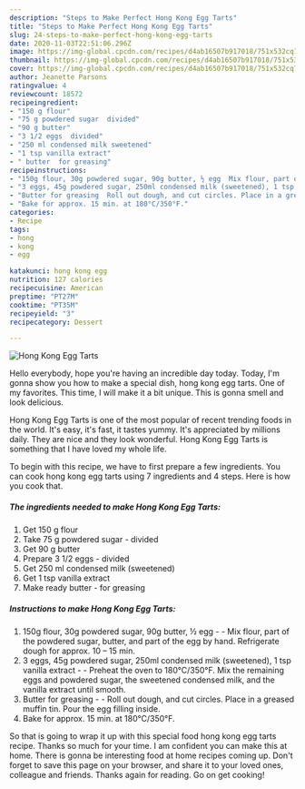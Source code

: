 ```yaml
---
description: "Steps to Make Perfect Hong Kong Egg Tarts"
title: "Steps to Make Perfect Hong Kong Egg Tarts"
slug: 24-steps-to-make-perfect-hong-kong-egg-tarts
date: 2020-11-03T22:51:06.296Z
image: https://img-global.cpcdn.com/recipes/d4ab16507b917018/751x532cq70/hong-kong-egg-tarts-recipe-main-photo.jpg
thumbnail: https://img-global.cpcdn.com/recipes/d4ab16507b917018/751x532cq70/hong-kong-egg-tarts-recipe-main-photo.jpg
cover: https://img-global.cpcdn.com/recipes/d4ab16507b917018/751x532cq70/hong-kong-egg-tarts-recipe-main-photo.jpg
author: Jeanette Parsons
ratingvalue: 4
reviewcount: 18572
recipeingredient:
- "150 g flour"
- "75 g powdered sugar  divided"
- "90 g butter"
- "3 1/2 eggs  divided"
- "250 ml condensed milk sweetened"
- "1 tsp vanilla extract"
- " butter  for greasing"
recipeinstructions:
- "150g flour, 30g powdered sugar, 90g butter, ½ egg  Mix flour, part of the powdered sugar, butter, and part of the egg by hand. Refrigerate dough for approx. 10 – 15 min."
- "3 eggs, 45g powdered sugar, 250ml condensed milk (sweetened), 1 tsp vanilla extract  Preheat the oven to 180°C/350°F. Mix the remaining eggs and powdered sugar, the sweetened condensed milk, and the vanilla extract until smooth."
- "Butter for greasing  Roll out dough, and cut circles. Place in a greased muffin tin. Pour the egg filling inside."
- "Bake for approx. 15 min. at 180°C/350°F."
categories:
- Recipe
tags:
- hong
- kong
- egg

katakunci: hong kong egg 
nutrition: 127 calories
recipecuisine: American
preptime: "PT27M"
cooktime: "PT35M"
recipeyield: "3"
recipecategory: Dessert

---
```



![Hong Kong Egg Tarts](https://img-global.cpcdn.com/recipes/d4ab16507b917018/751x532cq70/hong-kong-egg-tarts-recipe-main-photo.jpg)

Hello everybody, hope you're having an incredible day today. Today, I'm gonna show you how to make a special dish, hong kong egg tarts. One of my favorites. This time, I will make it a bit unique. This is gonna smell and look delicious.



Hong Kong Egg Tarts is one of the most popular of recent trending foods in the world. It's easy, it's fast, it tastes yummy. It's appreciated by millions daily. They are nice and they look wonderful. Hong Kong Egg Tarts is something that I have loved my whole life.


To begin with this recipe, we have to first prepare a few ingredients. You can cook hong kong egg tarts using 7 ingredients and 4 steps. Here is how you cook that.

<!--inarticleads1-->

##### The ingredients needed to make Hong Kong Egg Tarts:

1. Get 150 g flour
1. Take 75 g powdered sugar - divided
1. Get 90 g butter
1. Prepare 3 1/2 eggs - divided
1. Get 250 ml condensed milk (sweetened)
1. Get 1 tsp vanilla extract
1. Make ready  butter - for greasing




<!--inarticleads2-->

##### Instructions to make Hong Kong Egg Tarts:

1. 150g flour, 30g powdered sugar, 90g butter, ½ egg -  - Mix flour, part of the powdered sugar, butter, and part of the egg by hand. Refrigerate dough for approx. 10 – 15 min.
1. 3 eggs, 45g powdered sugar, 250ml condensed milk (sweetened), 1 tsp vanilla extract -  - Preheat the oven to 180°C/350°F. Mix the remaining eggs and powdered sugar, the sweetened condensed milk, and the vanilla extract until smooth.
1. Butter for greasing -  - Roll out dough, and cut circles. Place in a greased muffin tin. Pour the egg filling inside.
1. Bake for approx. 15 min. at 180°C/350°F.




So that is going to wrap it up with this special food hong kong egg tarts recipe. Thanks so much for your time. I am confident you can make this at home. There is gonna be interesting food at home recipes coming up. Don't forget to save this page on your browser, and share it to your loved ones, colleague and friends. Thanks again for reading. Go on get cooking!
